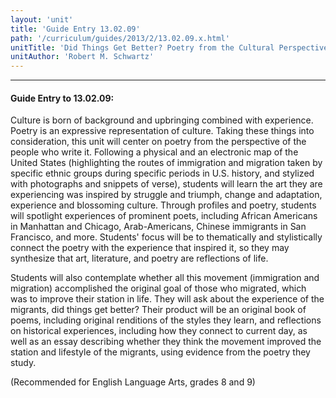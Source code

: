 ```yaml
---
layout: 'unit'
title: 'Guide Entry 13.02.09'
path: '/curriculum/guides/2013/2/13.02.09.x.html'
unitTitle: 'Did Things Get Better? Poetry from the Cultural Perspective of American Movement'
unitAuthor: 'Robert M. Schwartz'
---
```


<body>
<hr/>
 <h4>
  Guide Entry to 13.02.09:
 </h4>
 <p>
  Culture is born of background and upbringing combined with experience. Poetry is an expressive representation of culture. Taking these things into consideration, this unit will center on poetry from the perspective of the people who write it. Following a physical and an electronic map of the United States (highlighting the routes of immigration and migration taken by specific ethnic groups during specific periods in U.S. history, and stylized with photographs and snippets of verse), students will learn the art they are experiencing was inspired by struggle and triumph, change and adaptation, experience and blossoming culture. Through profiles and poetry, students will spotlight experiences of prominent poets, including African Americans in Manhattan and Chicago, Arab-Americans, Chinese immigrants in San Francisco, and more. Students' focus will be to thematically and stylistically connect the poetry with the experience that inspired it, so they may synthesize that art, literature, and poetry are reflections of life.
 </p>
<p>
  Students will also contemplate whether all this movement (immigration and migration) accomplished the original goal of those who migrated, which was to improve their station in life.  They will ask about the experience of the migrants, did things get better? Their product will be an original book of poems, including original renditions of the styles they learn, and reflections on historical experiences, including how they connect to current day, as well as an essay describing whether they think the movement improved the station and lifestyle of the migrants, using evidence from the poetry they study.
 </p>
<p>
  (Recommended for English Language Arts, grades 8 and 9)
 </p>

</body>
